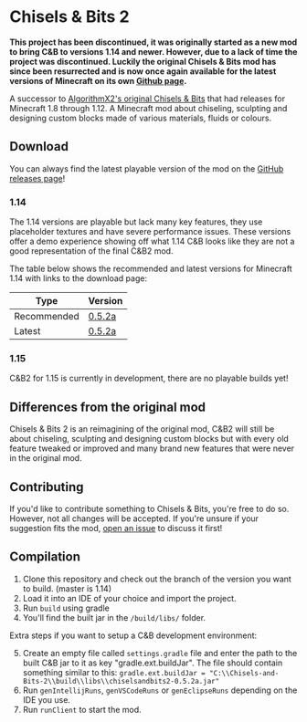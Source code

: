 # Chisels & Bits 2

**This project has been discontinued, it was originally started as a new mod to bring C&B to versions 1.14 and newer. However, due to a lack of time the project was discontinued. Luckily the original Chisels & Bits mod has since been resurrected and is now once again available for the latest versions of Minecraft on its own [Github page](https://github.com/AlgorithmX2/Chisels-and-Bits).**

A successor to [AlgorithmX2's original Chisels & Bits](https://github.com/AlgorithmX2/Chisels-and-Bits) that had releases for Minecraft 1.8 through 1.12. A Minecraft mod about chiseling, sculpting and designing custom blocks made of various materials, fluids or colours.

Download
--------------
You can always find the latest playable version of the mod on the [GitHub releases page](https://github.com/Aeltumn/Chisels-and-Bits-2/releases)!

### 1.14
The 1.14 versions are playable but lack many key features, they use placeholder textures and have severe performance issues. These versions offer a demo experience showing off what 1.14 C&B looks like they are not a good representation of the final C&B2 mod.

The table below shows the recommended and latest versions for Minecraft 1.14 with links to the download page:

| Type | Version |
| ------------- | ------------- |
| Recommended  | [0.5.2a](https://github.com/Aeltumn/Chisels-and-Bits-2/releases/tag/0.5.2a)  |
| Latest  | [0.5.2a](https://github.com/Aeltumn/Chisels-and-Bits-2/releases/tag/0.5.2a) |

### 1.15
C&B2 for 1.15 is currently in development, there are no playable builds yet!

Differences from the original mod
--------------
Chisels & Bits 2 is an reimagining of the original mod, C&B2 will still be about chiseling, sculpting and designing custom blocks but with every old feature tweaked or improved and many brand new features that were never in the original mod.

Contributing
--------------
If you'd like to contribute something to Chisels & Bits, you're free to do so. However, not all changes will be accepted. If you're unsure if your suggestion fits the mod, [open an issue](https://github.com/Aeltumn/Chisels-and-Bits-2/issues) to discuss it first!

Compilation
--------------
1) Clone this repository and check out the branch of the version you want to build. (master is 1.14)
2) Load it into an IDE of your choice and import the project.
3) Run `build` using gradle
4) You'll find the built jar in the `/build/libs/` folder.

Extra steps if you want to setup a C&B development environment:

5) Create an empty file called `settings.gradle` file and enter the path to the built C&B jar to it as key "gradle.ext.buildJar". The file should contain something similar to this:
```gradle.ext.buildJar = "C:\\Chisels-and-Bits-2\\build\\libs\\chiselsandbits2-0.5.2a.jar"```
6) Run `genIntellijRuns`, `genVSCodeRuns` or `genEclipseRuns` depending on the IDE you use.
7) Run `runClient` to start the mod.
